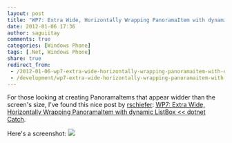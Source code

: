 ```yaml
---
layout: post
title: "WP7: Extra Wide, Horizontally Wrapping PanoramaItem with dynamic ListBox - dotnet Catch"
date: 2012-01-06 17:36
author: saguiitay
comments: true
categories: [Windows Phone]
tags: [.Net, Windows Phone]
share: true
redirect_from:
 - /2012-01-06-wp7-extra-wide-horizontally-wrapping-panoramaitem-with-dynamic-listbox-dotnet-catch/
 - /development/wp7-extra-wide-horizontally-wrapping-panoramaitem-with-dynamic-listbox-dotnet-catch/
---
```

For those looking at creating PanoramaItems that appear widder than the screen's size, I've found this nice post by 
[rschiefer](http://dotnetcatch.wordpress.com/): [WP7: Extra Wide, Horizontally Wrapping PanoramaItem with dynamic ListBox << dotnet Catch](http://dotnetcatch.wordpress.com/2011/01/06/wp7-extra-wide-horizontally-wrapping-panoramaitem-with-dynamic-listbox/).

Here's a screenshot:
![](http://www.liveside.net/wp-content/images/2010/10/WP7-Office-Hub.jpg)
